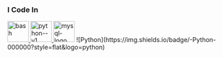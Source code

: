 

<h3 align="left">I Code In</h3>
<a href="https://www.gnu.org/software/bash/" target="_blank" rel="noreferrer"> <img width="48" height="48" src="https://img.icons8.com/fluency/48/bash.png" alt="bash"/> </a> 
<a href="https://www.python.org" target="_blank" rel="noreferrer"> <img width="48" height="48" src="https://img.icons8.com/color/48/python--v1.png" alt="python--v1"/> </a> 
 <a href="https://www.mysql.com/" target="_blank" rel="noreferrer"> <img width="48" height="48" src="https://img.icons8.com/fluency/48/mysql-logo.png" alt="mysql-logo"/></a> 
 ![Python](https://img.shields.io/badge/-Python-000000?style=flat&logo=python)
